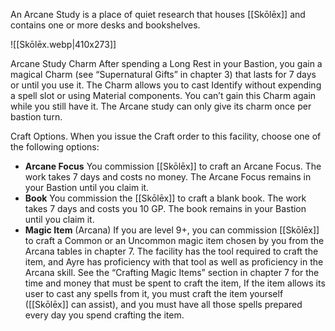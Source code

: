 An Arcane Study is a place of quiet research that houses [[Skōlēx]] and contains one or more desks and bookshelves.

![[Skōlēx.webp|410x273]]

Arcane Study Charm After spending a Long Rest in your Bastion, you gain a magical Charm (see “Supernatural Gifts” in chapter 3) that lasts for 7 days or until you use it. The Charm allows you to cast Identify without expending a spell slot or using Material components. You can’t gain this Charm again while you still have it. The Arcane study can only give its charm once per bastion turn.

Craft Options. When you issue the Craft order to this facility, choose one of the following options:

- **Arcane Focus** You commission [[Skōlēx]] to craft an Arcane Focus. The work takes 7 days and costs no money. The Arcane Focus remains in your Bastion until you claim it.
- **Book** You commission the [[Skōlēx]] to craft a blank book. The work takes 7 days and costs you 10 GP. The book remains in your Bastion until you claim it.
- **Magic Item** (Arcana) If you are level 9+, you can commission [[Skōlēx]] to craft a Common or an Uncommon magic item chosen by you from the Arcana tables in chapter 7. The facility has the tool required to craft the item, and Ayre has proficiency with that tool as well as proficiency in the Arcana skill. See the “Crafting Magic Items” section in chapter 7 for the time and money that must be spent to craft the item, If the item allows its user to cast any spells from it, you must craft the item yourself ([[Skōlēx]] can assist), and you must have all those spells prepared every day you spend crafting the item.

